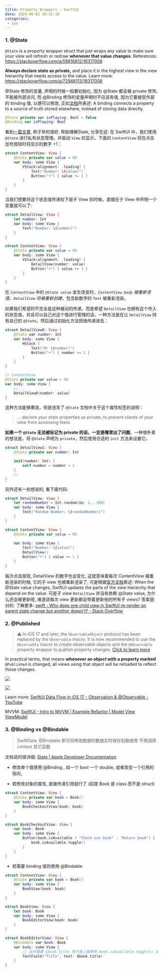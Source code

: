 ```yaml
---
title: Property Wrappers - SwiftUI
date: 2024-06-02 16:32:10
categories:
 - ios
---
```


### 1. @State 

`@State` is a property wrapper struct that just wraps any value to make sure your view will refresh or redraw **whenever that value changes**. References: https://stackoverflow.com/a/59616812/16317008

**Always declare state as private,** and place it in the highest view in the view hierarchy that needs access to the value. Learn more: https://stackoverflow.com/a/72946113/16317008

@State 修饰的变量, 声明的时候一般要初始化, 因为 @State 都会被 private 修饰, 不能被外部访问, 而 @Binding 修饰的变量声明时不应该有值, 因为它要接受外部的 binding 值, 以便可以修改, 正如[文档](https://arc.net/l/quote/itwvjdmw)所表述: A binding connects a property to a source of truth stored elsewhere, instead of storing data directly. 

```swift
@State private var isPlaying: Bool = false
@Binding var isPlaying: Bool 
```

看到[一篇文章](https://onevcat.com/2021/01/swiftui-state/), 例子举的很好, 帮助理解State, 分享在这: 在 SwiftUI 中，我们使用 `@State` 进行私有状态管理，并驱动 `View` 的显示，下面的 `ContentView` 将在点击加号按钮时将显示的数字 +1：

```swift
struct ContentView: View {
    @State private var value = 99
    var body: some View {
        VStack(alignment: .leading) {
            Text("Number: \(value)")
            Button("+") { value += 1 }
        }
    }
}
```

当我们想要将这个状态值传递给下层子 View 的时候，直接在子 View 中声明一个变量就可以了:

```swift
struct DetailView: View {
    let number: Int
    var body: some View {
        Text("Number: \(number)")
    }
}

struct ContentView: View {
    @State private var value = 99
    var body: some View {
        VStack(alignment: .leading) {
            DetailView(number: value)
            Button("+") { value += 1 }
        }
    }
}
```

在 `ContentView` 中的 `@State value` 发生改变时，*`ContentView.body` 被重新求值，`DetailView` 将被重新创建*，包含新数字的 `Text` 被重新渲染。

如果我们希望的不完全是这种被动的传递，而是希望 `DetailView` 也拥有这个传入的状态值，并且可以自己对这个值进行管理的话，一种方法是在让 `DetailView` 持有自己的 `@State`，然后通过初始化方法把值传递进去：

```swift
struct DetailView0: View {
    @State var number: Int
    var body: some View {
        HStack {
            Text("0: \(number)")
            Button("+") { number += 1 }
        }
    }
}

// ContentView
@State private var value = 99
var body: some View {
    // ...
    DetailView0(number: value)
}
```

这种方法能够奏效，但是违背了 `@State` 文档中关于这个属性标签的说明：

> … declare your state properties as private, to prevent clients of your view from accessing them.

**如果一个 `@State` 无法被标记为 private 的话，一定是哪里出了问题**。一种很朴素的想法是，将 `@State` 声明为 `private`，然后使用合适的 `init` 方法来设置它。

```swift
struct DetailView1: View {
    @State private var number: Int

    init(number: Int) {
        self.number = number + 1
    }
    //
}
```

另外还有一些想说的, 看下面代码: 

```swift
struct DetailView: View {
    let randomNumber = Int.random(in: 1...100)
    var body: some View {
        Text("Random Number: \(randomNumber)")
    }
}

struct ContentView: View {
    @State private var value = 99
    
    var body: some View {
        Text("Number: \(value)")
        DetailView()
        Button("+") { value += 1 }
    }
}
```

 每次点击按钮, DetailView 的数字也会变化, 这就意味着每次 ContentView 被重新渲染的时候, 它的子 view 也被重新渲染了, 可是根据[官方文档](https://arc.net/l/quote/ekwiznyu)表述: When the @State value changes, SwiftUI updates the parts of the view hierarchy that depend on the value. 可是子 view `DetailView` 并没有依赖 @State value, 为什么还会被更新呢, 难道说每次 view 更新都会带着更新他的所有子 views? 答案是: 对的. 了解更多: [swift - Why does one child view in SwiftUI re-render on parent state change but another doesn't? - Stack Overflow](https://stackoverflow.com/questions/78635057/why-does-one-child-view-in-swiftui-re-render-on-parent-state-change-but-another)

### 2. @Published

> ⚠️ In iOS 17 and later, the `ObservableObject` protocol has been replaced by the `Observable` macro. It is now recommended to use the `Observable` macro to create observable objects and the `@Observable` property wrapper to publish property changes. [Click to learn more](https://www.youtube.com/watch?v=EK7SthdWV2w&t=306s)

In practical terms, that means **whenever an object with a property marked** `@Published` is changed, all views using that object will be reloaded to reflect those changes.

![](https://pub-2a6758f3b2d64ef5bb71ba1601101d35.r2.dev/blogs/2024/06/429b5b2b4d2b2bb43f74563fa5c27715.jpg)

![](https://pub-2a6758f3b2d64ef5bb71ba1601101d35.r2.dev/blogs/2024/06/02e6f5fb20d45ebdc1f70a677f0d42f4.jpg)

Learn more: [SwiftUI Data Flow in iOS 17 - Observation & @Observable - YouTube](https://www.youtube.com/watch?v=EK7SthdWV2w&t=306s)

MVVM: [SwiftUI - Intro to MVVM | Example Refactor | Model View ViewModel](https://www.youtube.com/watch?v=FwGMU_Grnf8)

### 3. @Binding vs @Bindable 

> SwiftData: @Bindable 即可将修改数据的数据实时保存到数据库 不用调用 context 其它函数

文档说的很详细: [State | Apple Developer Documentation](https://developer.apple.com/documentation/swiftui/state)

- 修改单个值使用 @Binding , 如一个 bool 一个 double, 或者改变一个引用的指向, 

- 若修改对象的属性, 直接传递引用就行了 (前提 Book 是 class 而不是 struct)

```swift
struct ContentView: View {
    @State private var book = Book()
    var body: some View {
        BookCheckoutView(book: book)
    }
}

struct BookCheckoutView: View {
    var book: Book
    var body: some View {
        Button(book.isAvailable ? "Check out book" : "Return book") {
            book.isAvailable.toggle()
        }
    }
}
```

- 若需要 binding 值则使用 @Bindable:

```swift
struct ContentView: View {
    @State private var book = Book()
    var body: some View {
        BookView(book: book)
    }
}

struct BookView: View {
    let book: Book
    var body: some View {
        BookEditorView(book: book)
    }
}

struct BookEditorView: View {
    @Bindable var book: Book
    var body: some View {
        // 此时需要 $book.title 而不是上面那种 book.isAvailable.toggle() 直接修改
        TextField("Title", text: $book.title)
    }
}
```




